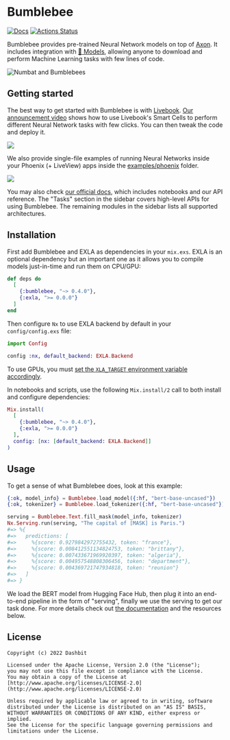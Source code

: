 # Bumblebee

[![Docs](https://img.shields.io/badge/hex.pm-docs-8e7ce6.svg)](https://hexdocs.pm/bumblebee)
[![Actions Status](https://github.com/livebook-dev/kino_bumblebee/workflows/Test/badge.svg)](https://github.com/elixir-nx/bumblebee/actions)

Bumblebee provides pre-trained Neural Network models on top of [Axon](https://github.com/elixir-nx/axon). It includes integration with [🤗 Models](https://huggingface.co/models), allowing anyone to download and perform Machine Learning tasks with few lines of code.

![Numbat and Bumblebees](.github/images/background.jpg)

## Getting started

The best way to get started with Bumblebee is with [Livebook](https://livebook.dev). [Our announcement video](https://news.livebook.dev/announcing-bumblebee-gpt2-stable-diffusion-and-more-in-elixir-3Op73O) shows how to use Livebook's Smart Cells to perform different Neural Network tasks with few clicks. You can then tweak the code and deploy it.

![](.github/images/kino_bumblebee_token_classification.png)

We also provide single-file examples of running Neural Networks inside your Phoenix (+ LiveView) apps inside the [examples/phoenix](examples/phoenix) folder.

![](.github/images/phx_image_classification.png)

You may also check [our official docs](https://hexdocs.pm/bumblebee), which includes notebooks and our API reference. The "Tasks" section in the sidebar covers high-level APIs for using Bumblebee. The remaining modules in the sidebar lists all supported architectures.

## Installation

First add Bumblebee and EXLA as dependencies in your `mix.exs`. EXLA is an optional dependency but an important one as it allows you to compile models just-in-time and run them on CPU/GPU:

```elixir
def deps do
  [
    {:bumblebee, "~> 0.4.0"},
    {:exla, ">= 0.0.0"}
  ]
end
```

Then configure `Nx` to use EXLA backend by default in your `config/config.exs` file:

```elixir
import Config

config :nx, default_backend: EXLA.Backend
```

To use GPUs, you must [set the `XLA_TARGET` environment variable accordingly](https://github.com/elixir-nx/xla#usage).

In notebooks and scripts, use the following `Mix.install/2` call to both install and configure dependencies:

```elixir
Mix.install(
  [
    {:bumblebee, "~> 0.4.0"},
    {:exla, ">= 0.0.0"}
  ],
  config: [nx: [default_backend: EXLA.Backend]]
)
```

## Usage

To get a sense of what Bumblebee does, look at this example:

```elixir
{:ok, model_info} = Bumblebee.load_model({:hf, "bert-base-uncased"})
{:ok, tokenizer} = Bumblebee.load_tokenizer({:hf, "bert-base-uncased"})

serving = Bumblebee.Text.fill_mask(model_info, tokenizer)
Nx.Serving.run(serving, "The capital of [MASK] is Paris.")
#=> %{
#=>   predictions: [
#=>     %{score: 0.9279842972755432, token: "france"},
#=>     %{score: 0.008412551134824753, token: "brittany"},
#=>     %{score: 0.007433671969920397, token: "algeria"},
#=>     %{score: 0.004957548808306456, token: "department"},
#=>     %{score: 0.004369721747934818, token: "reunion"}
#=>   ]
#=> }
```

We load the BERT model from Hugging Face Hub, then plug it into an end-to-end pipeline in the form of "serving", finally we use the serving to get our task done. For more details check out [the documentation](https://hexdocs.pm/bumblebee) and the resources below.

## License

    Copyright (c) 2022 Dashbit

    Licensed under the Apache License, Version 2.0 (the "License");
    you may not use this file except in compliance with the License.
    You may obtain a copy of the License at [http://www.apache.org/licenses/LICENSE-2.0](http://www.apache.org/licenses/LICENSE-2.0)

    Unless required by applicable law or agreed to in writing, software
    distributed under the License is distributed on an "AS IS" BASIS,
    WITHOUT WARRANTIES OR CONDITIONS OF ANY KIND, either express or implied.
    See the License for the specific language governing permissions and
    limitations under the License.
